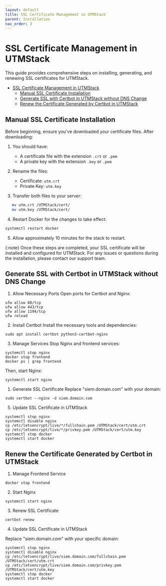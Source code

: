 ```yaml
---
layout: default
title: SSL Certificate Management in UTMStack
parent: Installation
nav_order: 3
---
```


# SSL Certificate Management in UTMStack

This guide provides comprehensive steps on installing, generating, and renewing SSL certificates for UTMStack.

- [SSL Certificate Management in UTMStack](#ssl-certificate-management-in-UTMStack)
  - [Manual SSL Certificate Installation](#manual-ssl-certificate-installation)
  - [Generate SSL with Certbot in UTMStack without DNS Change](#generate-ssl-with-certbot-in-UTMStack-without-dns-change)
  - [Renew the Certificate Generated by Certbot in UTMStack](#renew-the-certificate-generated-by-certbot-in-UTMStack)

## Manual SSL Certificate Installation

Before beginning, ensure you've downloaded your certificate files. After downloading:

1. You should have:
   - A certificate file with the extension `.crt` or `.pem`
   - A private key with the extension `.key` or `.pem`
   
2. Rename the files:
   - Certificate: `utm.crt`
   - Private Key: `utm.key`
   
3. Transfer both files to your server:

```bash
   mv utm.crt /UTMStack/cert/
   mv utm.key /UTMStack/cert/
```

4. Restart Docker for the changes to take effect:

```bash
systemctl restart docker
```

5. Allow approximately 10 minutes for the stack to restart.

{:note}
Once these steps are completed, your SSL certificate will be installed and configured for UTMStack. For any issues or questions during the installation, please contact our support team.

## Generate SSL with Certbot in UTMStack without DNS Change
1. Allow Necessary Ports
    Open ports for Certbot and Nginx:

```
ufw allow 80/tcp
ufw allow 443/tcp
ufw allow 1194/tcp
ufw reload
```

2. Install Certbot
Install the necessary tools and dependencies:
```
sudo apt install certbot python3-certbot-nginx
```

3. Manage Services
Stop Nginx and frontend services:

```
systemctl stop nginx
docker stop frontend
docker ps | grep frontend
```
Then, start Nginx:

```
systemctl start nginx
```
1. Generate SSL Certificate
Replace "siem.domain.com" with your domain:

```
sudo certbot --nginx -d siem.domain.com
```

5. Update SSL Certificate in UTMStack

```
systemctl stop nginx
systemctl disable nginx
cp /etc/letsencrypt/live/*/fullchain.pem /UTMStack/cert/utm.crt
cp /etc/letsencrypt/live/*/privkey.pem /UTMStack/cert/utm.key
systemctl stop docker
systemctl start docker
```

## Renew the Certificate Generated by Certbot in UTMStack

1. Manage Frontend Service
   
```
docker stop frontend
```

2. Start Nginx

```
systemctl start nginx
```

3. Renew SSL Certificate

```
certbot renew
```

4. Update SSL Certificate in UTMStack

Replace "siem.domain.com" with your specific domain:

```
systemctl stop nginx
systemctl disable nginx
cp /etc/letsencrypt/live/siem.domain.com/fullchain.pem /UTMStack/cert/utm.crt
cp /etc/letsencrypt/live/siem.domain.com/privkey.pem /UTMStack/cert/utm.key
systemctl stop docker
systemctl start docker
```

